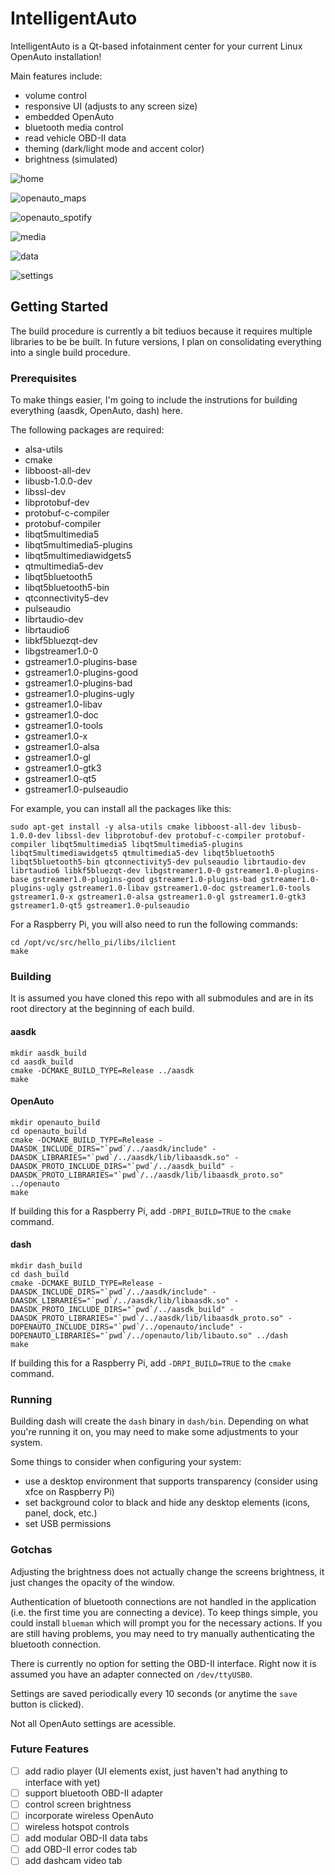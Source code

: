 # IntelligentAuto

IntelligentAuto is a Qt-based infotainment center for your current Linux OpenAuto installation!

Main features include:

* volume control
* responsive UI (adjusts to any screen size)
* embedded OpenAuto
* bluetooth media control
* read vehicle OBD-II data
* theming (dark/light mode and accent color)
* brightness (simulated)

![home](https://github.com/rsjudka/intelligent-auto/blob/master/docs/imgs/home.png)

![openauto_maps](https://github.com/rsjudka/intelligent-auto/blob/master/docs/imgs/openauto_maps.png)

![openauto_spotify](https://github.com/rsjudka/intelligent-auto/blob/master/docs/imgs/openauto_spotify.png)

![media](https://github.com/rsjudka/intelligent-auto/blob/master/docs/imgs/media.png)

![data](https://github.com/rsjudka/intelligent-auto/blob/master/docs/imgs/data.png)

![settings](https://github.com/rsjudka/intelligent-auto/blob/master/docs/imgs/settings.png)

## Getting Started

The build procedure is currently a bit tediuos because it requires multiple libraries to be be built. In future versions, I plan on consolidating everything into a single build procedure.

### Prerequisites

To make things easier, I'm going to include the instrutions for building everything (aasdk, OpenAuto, dash) here.

The following packages are required:

* alsa-utils
* cmake
* libboost-all-dev
* libusb-1.0.0-dev
* libssl-dev
* libprotobuf-dev
* protobuf-c-compiler
* protobuf-compiler
* libqt5multimedia5
* libqt5multimedia5-plugins
* libqt5multimediawidgets5
* qtmultimedia5-dev
* libqt5bluetooth5
* libqt5bluetooth5-bin
* qtconnectivity5-dev
* pulseaudio
* librtaudio-dev
* librtaudio6
* libkf5bluezqt-dev
* libgstreamer1.0-0
* gstreamer1.0-plugins-base
* gstreamer1.0-plugins-good
* gstreamer1.0-plugins-bad
* gstreamer1.0-plugins-ugly
* gstreamer1.0-libav
* gstreamer1.0-doc
* gstreamer1.0-tools
* gstreamer1.0-x
* gstreamer1.0-alsa
* gstreamer1.0-gl
* gstreamer1.0-gtk3
* gstreamer1.0-qt5
* gstreamer1.0-pulseaudio

For example, you can install all the packages like this:

```
sudo apt-get install -y alsa-utils cmake libboost-all-dev libusb-1.0.0-dev libssl-dev libprotobuf-dev protobuf-c-compiler protobuf-compiler libqt5multimedia5 libqt5multimedia5-plugins libqt5multimediawidgets5 qtmultimedia5-dev libqt5bluetooth5 libqt5bluetooth5-bin qtconnectivity5-dev pulseaudio librtaudio-dev librtaudio6 libkf5bluezqt-dev libgstreamer1.0-0 gstreamer1.0-plugins-base gstreamer1.0-plugins-good gstreamer1.0-plugins-bad gstreamer1.0-plugins-ugly gstreamer1.0-libav gstreamer1.0-doc gstreamer1.0-tools gstreamer1.0-x gstreamer1.0-alsa gstreamer1.0-gl gstreamer1.0-gtk3 gstreamer1.0-qt5 gstreamer1.0-pulseaudio
```

For a Raspberry Pi, you will also need to run the following commands:
```
cd /opt/vc/src/hello_pi/libs/ilclient
make
```

### Building

It is assumed you have cloned this repo with all submodules and are in its root directory at the beginning of each build.

#### aasdk

```
mkdir aasdk_build
cd aasdk_build
cmake -DCMAKE_BUILD_TYPE=Release ../aasdk
make
```

#### OpenAuto

```
mkdir openauto_build
cd openauto_build
cmake -DCMAKE_BUILD_TYPE=Release -DAASDK_INCLUDE_DIRS="`pwd`/../aasdk/include" -DAASDK_LIBRARIES="`pwd`/../aasdk/lib/libaasdk.so" -DAASDK_PROTO_INCLUDE_DIRS="`pwd`/../aasdk_build" -DAASDK_PROTO_LIBRARIES="`pwd`/../aasdk/lib/libaasdk_proto.so" ../openauto
make
```

If building this for a Raspberry Pi, add `-DRPI_BUILD=TRUE` to the `cmake` command.

#### dash

```
mkdir dash_build
cd dash_build
cmake -DCMAKE_BUILD_TYPE=Release -DAASDK_INCLUDE_DIRS="`pwd`/../aasdk/include" -DAASDK_LIBRARIES="`pwd`/../aasdk/lib/libaasdk.so" -DAASDK_PROTO_INCLUDE_DIRS="`pwd`/../aasdk_build" -DAASDK_PROTO_LIBRARIES="`pwd`/../aasdk/lib/libaasdk_proto.so" -DOPENAUTO_INCLUDE_DIRS="`pwd`/../openauto/include" -DOPENAUTO_LIBRARIES="`pwd`/../openauto/lib/libauto.so" ../dash
make
```

If building this for a Raspberry Pi, add `-DRPI_BUILD=TRUE` to the `cmake` command.

### Running

Building dash will create the `dash` binary in `dash/bin`. Depending on what you're running it on, you may need to make some adjustments to your system.

Some things to consider when configuring your system:

* use a desktop environment that supports transparency (consider using xfce on Raspberry Pi)
* set background color to black and hide any desktop elements (icons, panel, dock, etc.)
* set USB permissions

### Gotchas

Adjusting the brightness does not actually change the screens brightness, it just changes the opacity of the window.

Authentication of bluetooth connections are not handled in the application (i.e. the first time you are connecting a device). To keep things simple, you could install `blueman` which will prompt you for the necessary actions. If you are still having problems, you may need to try manually authenticating the bluetooth connection.

There is currently no option for setting the OBD-II interface. Right now it is assumed you have an adapter connected on `/dev/ttyUSB0`.

Settings are saved periodically every 10 seconds (or anytime the `save` button is clicked).

Not all OpenAuto settings are acessible.

### Future Features

- [ ] add radio player (UI elements exist, just haven't had anything to interface with yet)
- [ ] support bluetooth OBD-II adapter
- [ ] control screen brightness
- [ ] incorporate wireless OpenAuto
- [ ] wireless hotspot controls
- [ ] add modular OBD-II data tabs
- [ ] add OBD-II error codes tab
- [ ] add dashcam video tab
